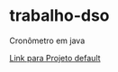 # trabalho-dso
Cronômetro em java


[Link para Projeto default](http://www.inf.ufsc.br/~coelho/aula/poo/transpas/notas-de-aula/cronometro.html)
